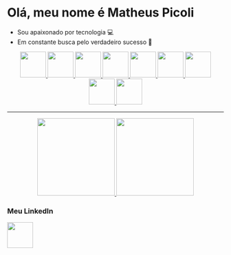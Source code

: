 # Olá, meu nome é Matheus Picoli

- Sou apaixonado por tecnologia 💻
- Em constante busca pelo verdadeiro sucesso 🚀

<div align="center">
    <a href="https://github.com/matheuszpicoli">
	<img src="https://cdn.jsdelivr.net/gh/devicons/devicon/icons/html5/html5-original.svg" width="60"/>
	<img src="https://cdn.jsdelivr.net/gh/devicons/devicon/icons/css3/css3-original.svg" width="60"/>
	<img src="https://cdn.jsdelivr.net/gh/devicons/devicon/icons/sass/sass-original.svg" width="60"/>
	<img src="https://cdn.jsdelivr.net/gh/devicons/devicon/icons/javascript/javascript-original.svg" width="60"/>
	<img src="https://cdn.jsdelivr.net/gh/devicons/devicon/icons/typescript/typescript-original.svg" width="60"/>
	<img src="https://cdn.jsdelivr.net/gh/devicons/devicon/icons/nodejs/nodejs-original.svg" width="60"/>
	<img src="https://cdn.jsdelivr.net/gh/devicons/devicon/icons/react/react-original.svg" width="60"/>
	<img src="https://cdn.jsdelivr.net/gh/devicons/devicon/icons/nextjs/nextjs-original.svg" width="60"/>
	<img src="https://cdn.jsdelivr.net/gh/devicons/devicon/icons/mysql/mysql-original.svg" width="60"/>
    </a>
</div>

<hr/>

<div align="center">
  <a href="https://github.com/matheuszpicoli">
    <img height="180em" src="https://github-readme-stats.vercel.app/api/top-langs/?username=matheuszpicoli&layout=compact&langs_count=7&theme=react"/>
    <img height="180em" src="https://github-readme-stats.vercel.app/api?username=matheuszpicoli&show_icons=true&theme=react&count_private=true"/>
  </a>
</div>

### Meu LinkedIn

<div>
	<a href="https://www.linkedin.com/in/matheus-zpicoli/">
		<img src="https://cdn.jsdelivr.net/gh/devicons/devicon/icons/linkedin/linkedin-original.svg" width="60"/>		
	</a>
</div>
